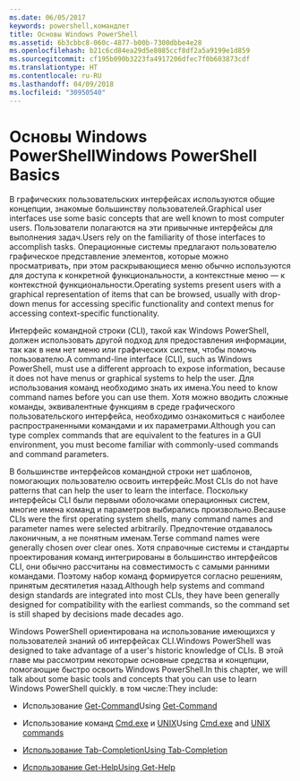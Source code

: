 ```yaml
---
ms.date: 06/05/2017
keywords: powershell,командлет
title: Основы Windows PowerShell
ms.assetid: 6b3cbbc8-060c-4877-b00b-7300dbbe4e28
ms.openlocfilehash: b21c6cd84ea29d5e8085ccf8df2a5a9199e1d859
ms.sourcegitcommit: cf195b090b3223fa4917206dfec7f0b603873cdf
ms.translationtype: HT
ms.contentlocale: ru-RU
ms.lasthandoff: 04/09/2018
ms.locfileid: "30950540"
---
```

# <a name="windows-powershell-basics"></a><span data-ttu-id="2644b-103">Основы Windows PowerShell</span><span class="sxs-lookup"><span data-stu-id="2644b-103">Windows PowerShell Basics</span></span>
<span data-ttu-id="2644b-104">В графических пользовательских интерфейсах используются общие концепции, знакомые большинству пользователей.</span><span class="sxs-lookup"><span data-stu-id="2644b-104">Graphical user interfaces use some basic concepts that are well known to most computer users.</span></span> <span data-ttu-id="2644b-105">Пользователи полагаются на эти привычные интерфейсы для выполнения задач.</span><span class="sxs-lookup"><span data-stu-id="2644b-105">Users rely on the familiarity of those interfaces to accomplish tasks.</span></span> <span data-ttu-id="2644b-106">Операционные системы предлагают пользователю графическое представление элементов, которые можно просматривать, при этом раскрывающиеся меню обычно используются для доступа к конкретной функциональности, а контекстные меню — к контекстной функциональности.</span><span class="sxs-lookup"><span data-stu-id="2644b-106">Operating systems present users with a graphical representation of items that can be browsed, usually with drop-down menus for accessing specific functionality and context menus for accessing context-specific functionality.</span></span>

<span data-ttu-id="2644b-107">Интерфейс командной строки (CLI), такой как Windows PowerShell, должен использовать другой подход для предоставления информации, так как в нем нет меню или графических систем, чтобы помочь пользователю.</span><span class="sxs-lookup"><span data-stu-id="2644b-107">A command-line interface (CLI), such as Windows PowerShell, must use a different approach to expose information, because it does not have menus or graphical systems to help the user.</span></span> <span data-ttu-id="2644b-108">Для использования команд необходимо знать их имена.</span><span class="sxs-lookup"><span data-stu-id="2644b-108">You need to know command names before you can use them.</span></span> <span data-ttu-id="2644b-109">Хотя можно вводить сложные команды, эквивалентные функциям в среде графического пользовательского интерфейса, необходимо ознакомиться с наиболее распространенными командами и их параметрами.</span><span class="sxs-lookup"><span data-stu-id="2644b-109">Although you can type complex commands that are equivalent to the features in a GUI environment, you must become familiar with commonly-used commands and command parameters.</span></span>

<span data-ttu-id="2644b-110">В большинстве интерфейсов командной строки нет шаблонов, помогающих пользователю освоить интерфейс.</span><span class="sxs-lookup"><span data-stu-id="2644b-110">Most CLIs do not have patterns that can help the user to learn the interface.</span></span> <span data-ttu-id="2644b-111">Поскольку интерфейсы CLI были первыми оболочками операционных систем, многие имена команд и параметров выбирались произвольно.</span><span class="sxs-lookup"><span data-stu-id="2644b-111">Because CLIs were the first operating system shells, many command names and parameter names were selected arbitrarily.</span></span> <span data-ttu-id="2644b-112">Предпочтение отдавалось лаконичным, а не понятным именам.</span><span class="sxs-lookup"><span data-stu-id="2644b-112">Terse command names were generally chosen over clear ones.</span></span> <span data-ttu-id="2644b-113">Хотя справочные системы и стандарты проектирования команд интегрированы в большинство интерфейсов CLI, они обычно рассчитаны на совместимость с самыми ранними командами. Поэтому набор команд формируется согласно решениям, принятым десятилетия назад.</span><span class="sxs-lookup"><span data-stu-id="2644b-113">Although help systems and command design standards are integrated into most CLIs, they have been generally designed for compatibility with the earliest commands, so the command set is still shaped by decisions made decades ago.</span></span>

<span data-ttu-id="2644b-114">Windows PowerShell ориентирована на использование имеющихся у пользователей знаний об интерфейсах CLI.</span><span class="sxs-lookup"><span data-stu-id="2644b-114">Windows PowerShell was designed to take advantage of a user's historic knowledge of CLIs.</span></span> <span data-ttu-id="2644b-115">В этой главе мы рассмотрим некоторые основные средства и концепции, помогающие быстро освоить Windows PowerShell.</span><span class="sxs-lookup"><span data-stu-id="2644b-115">In this chapter, we will talk about some basic tools and concepts that you can use to learn Windows PowerShell quickly.</span></span> <span data-ttu-id="2644b-116">в том числе:</span><span class="sxs-lookup"><span data-stu-id="2644b-116">They include:</span></span>

- <span data-ttu-id="2644b-117">Использование [Get-Command](/powershell/module/Microsoft.PowerShell.Core/get-command)</span><span class="sxs-lookup"><span data-stu-id="2644b-117">Using [Get-Command](/powershell/module/Microsoft.PowerShell.Core/get-command)</span></span>

- <span data-ttu-id="2644b-118">Использование команд [Cmd.exe](/windows-server/administration/windows-commands/cmd) и [UNIX](/windows/wsl/reference)</span><span class="sxs-lookup"><span data-stu-id="2644b-118">Using [Cmd.exe](/windows-server/administration/windows-commands/cmd) and [UNIX commands](/windows/wsl/reference)</span></span>

- [<span data-ttu-id="2644b-119">Использование Tab-Completion</span><span class="sxs-lookup"><span data-stu-id="2644b-119">Using Tab-Completion</span></span>](../../core-powershell/console/using-tab-expansion.md)

- [<span data-ttu-id="2644b-120">Использование Get-Help</span><span class="sxs-lookup"><span data-stu-id="2644b-120">Using Get-Help</span></span>](./getting-detailed-help-information.md)